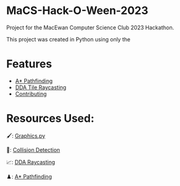 # MaCS-Hack-O-Ween-2023
Project for the MacEwan Computer Science Club 2023 Hackathon.

This project was created in Python using only the 

 # Features
 
- [A* Pathfinding](#installation)
- [DDA Tile Raycasting](#usage)
- [Contributing](#contributing)
# Resources Used:

🖌️: [Graphics.py](https://mcsp.wartburg.edu/zelle/python/graphics.py)

🤯: [Collision Detection](https://github.com/fefong/markdown_readme/blob/master/markdown-extras.md#markdown---extras)

📈: [DDA Raycasting](https://til.zimventures.com/GameMaker/dda)

♟️: [A* Pathfinding]((https://www.youtube.com/watch?v=-L-WgKMFuhE))
